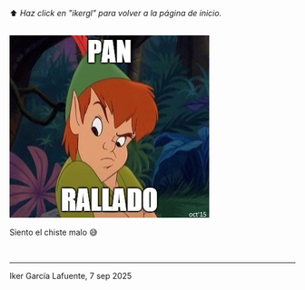 ⬆️ _Haz click en "ikergl" para volver a la página de inicio._ <br><br>

![](pan_rallado.jpg)

Siento el chiste malo 😅

<br>

___
Iker García Lafuente, 7 sep 2025
